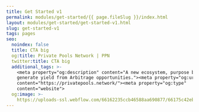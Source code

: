 ```yaml
---
title: Get Started v1
permalink: modules/get-started/{{ page.fileSlug }}/index.html
layout: modules/get-started/get-started-v1.html
slug: get-started-v1
tags: pages
seo:
  noindex: false
  title: CTA big
  og:title: Private Pools Network | PPN
  twitter:title: CTA big
  additional_tags: >-
    <meta property="og:description" content="A new ecosystem, purpose built to
    generate yield from Arbitrage opportunities."><meta property="og:url"
    content="https://privatepools.network/"><meta property="og:type"
    content="website">
  og:image: >-
    https://uploads-ssl.webflow.com/66162235ccb46588aa690877/66175c42ebc0ce580e5b9283_opengraph.jpg
---
```



